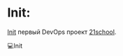 # Init:

[Init](https://github.com/do8rolyuboff/Init/blob/master/init.en.pdf) первый DevOps проект [21school](https://21-school.ru/).

💻Init
